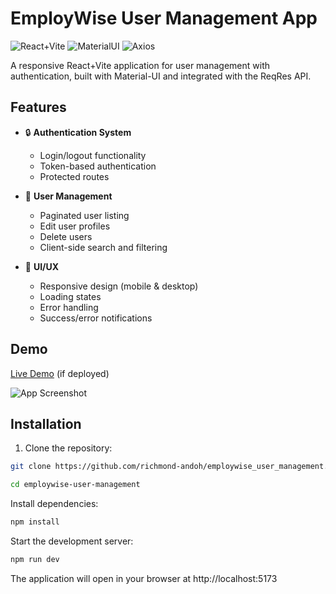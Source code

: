 # EmployWise User Management App

![React+Vite](https://img.shields.io/badge/React-18.2.0-blue)
![MaterialUI](https://img.shields.io/badge/Material%20UI-5.14.2-blueviolet)
![Axios](https://img.shields.io/badge/Axios-1.5.0-yellowgreen)

A responsive React+Vite application for user management with authentication, built with Material-UI and integrated with the ReqRes API.

## Features

- 🔒 **Authentication System**
  - Login/logout functionality
  - Token-based authentication
  - Protected routes

- 👥 **User Management**
  - Paginated user listing
  - Edit user profiles
  - Delete users
  - Client-side search and filtering

- 🎨 **UI/UX**
  - Responsive design (mobile & desktop)
  - Loading states
  - Error handling
  - Success/error notifications

## Demo

[Live Demo](https://employwise-demo.vercel.app) (if deployed)

![App Screenshot](/screenshot.png)

## Installation

1. Clone the repository:

```bash
git clone https://github.com/richmond-andoh/employwise_user_management.git

cd employwise-user-management

```

Install dependencies:
```bash
npm install

```

Start the development server:

```bash
npm run dev

```
The application will open in your browser at http://localhost:5173